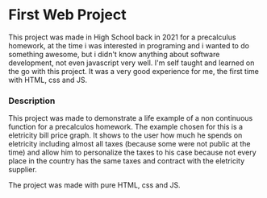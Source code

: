 # First Web Project

This project was made in High School back in 2021 for a precalculus homework, at the time i was interested in programing and i wanted to do something awesome, but i didn't know anything about software development, not even javascript very well. I'm self taught and learned on the go with this project. It was a very good experience for me, the first time with HTML, css and JS.

### Description

This project was made to demonstrate a life example of a non continuous function for a precalculos homework. The example chosen for this is a eletricity bill price graph. It shows to the user how much he spends on eletricity including almost all taxes (because some were not public at the time) and allow him to personalize the taxes to his case because not every place in the country has the same taxes and contract with the eletricity supplier.

The project was made with pure HTML, css and JS.
